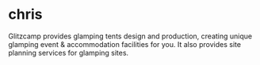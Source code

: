 # chris
Glitzcamp provides glamping tents design and production, creating unique glamping event &amp; accommodation facilities for you. It also provides site planning services for glamping sites.
